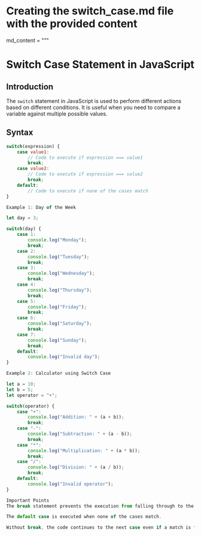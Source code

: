 # Creating the switch_case.md file with the provided content

md_content = """
# Switch Case Statement in JavaScript

## Introduction
The `switch` statement in JavaScript is used to perform different actions based on different conditions. It is useful when you need to compare a variable against multiple possible values.

## Syntax
```javascript
switch(expression) {
    case value1:
        // Code to execute if expression === value1
        break;
    case value2:
        // Code to execute if expression === value2
        break;
    default:
        // Code to execute if none of the cases match
}

Example 1: Day of the Week

let day = 3;

switch(day) {
    case 1:
        console.log("Monday");
        break;
    case 2:
        console.log("Tuesday");
        break;
    case 3:
        console.log("Wednesday");
        break;
    case 4:
        console.log("Thursday");
        break;
    case 5:
        console.log("Friday");
        break;
    case 6:
        console.log("Saturday");
        break;
    case 7:
        console.log("Sunday");
        break;
    default:
        console.log("Invalid day");
}

Example 2: Calculator using Switch Case

let a = 10;
let b = 5;
let operator = "+";

switch(operator) {
    case "+":
        console.log("Addition: " + (a + b));
        break;
    case "-":
        console.log("Subtraction: " + (a - b));
        break;
    case "*":
        console.log("Multiplication: " + (a * b));
        break;
    case "/":
        console.log("Division: " + (a / b));
        break;
    default:
        console.log("Invalid operator");
}

Important Points
The break statement prevents the execution from falling through to the next case.

The default case is executed when none of the cases match.

Without break, the code continues to the next case even if a match is found.